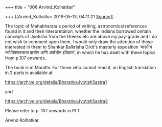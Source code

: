 +++
title = "006 Arvind_Kolhatkar"

+++
[[Arvind_Kolhatkar	2019-05-13, 04:11:21 [Source](https://groups.google.com/g/samskrita/c/qdGMitCCGQ0)]]



The topic of Mahabharata's period of writing, astronomical references found in it and their interpretation, whether the Indians borrowed certain concepts of Jyotisha from the Greeks etc are above my pay-grade and I do not wish to comment upon them. I would only draw the attention of those interested in them to Shankar Balkrisha Dixit's masterly exposition 'भारतीय ज्योतिषशास्त्राचा प्राचीन आणि अर्वाचीन इतिहास', in which he has dealt with these topics from p.107 onwards.

  

The book is in Marathi. For those who cannot read it, an English translation in 2 parts is available at

<https://archive.org/details/BharatiyaJyotishSastra1>

and  

<https://archive.org/details/BharatiyaJyotishSastra2>

  

Please refer to p. 107 onwards in Pt 1

  

Arvind Kolhatkar.

